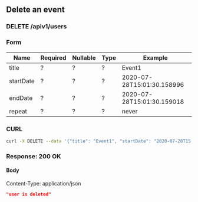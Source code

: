 ## Delete an event

### DELETE /apiv1/users

### Form

Name | Required | Nullable | Type | Example
--- | --- | --- | --- | ---
title | ? | ? | ? | Event1
startDate | ? | ? | ? | 2020-07-28T15:01:30.158996
endDate | ? | ? | ? | 2020-07-28T15:01:30.159018
repeat | ? | ? | ? | never

### CURL

```bash
curl -X DELETE --data '{"title": "Event1", "startDate": "2020-07-28T15:01:30.158996", "endDate": "2020-07-28T15:01:30.159018", "repeat": "never"}' -- "$URL/apiv1/users?"
```

### Response: 200 OK

#### Body

Content-Type: application/json

```json
"user is deleted"
```

